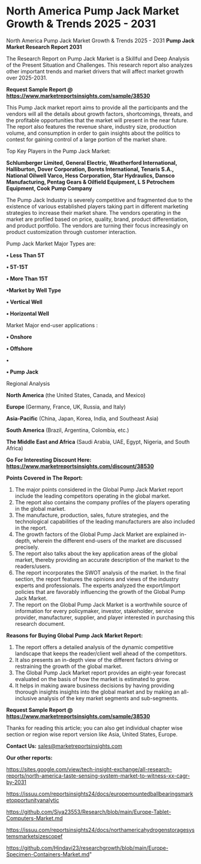 # North America Pump Jack Market Growth & Trends 2025 - 2031
 North America Pump Jack Market Growth & Trends 2025 - 2031
<strong>Pump Jack Market Research Report 2031</strong>

The Research Report on Pump Jack Market is a Skillful and Deep Analysis of the Present Situation and Challenges. This research report also analyzes other important trends and market drivers that will affect market growth over 2025-2031.

<strong>Request Sample Report @ <a href=https://www.marketreportsinsights.com/sample/38530>https://www.marketreportsinsights.com/sample/38530</a></strong>

This Pump Jack market report aims to provide all the participants and the vendors will all the details about growth factors, shortcomings, threats, and the profitable opportunities that the market will present in the near future. The report also features the revenue share, industry size, production volume, and consumption in order to gain insights about the politics to contest for gaining control of a large portion of the market share.

Top Key Players in the Pump Jack Market:

<strong>Schlumberger Limited, General Electric, Weatherford International, Halliburton, Dover Corporation, Borets International, Tenaris S.A., National Oilwell Varco, Hess Corporation, Star Hydraulics, Dansco Manufacturing, Pentag Gears & Oilfield Equipment, L S Petrochem Equipment, Cook Pump Company</strong>

The Pump Jack Industry is severely competitive and fragmented due to the existence of various established players taking part in different marketing strategies to increase their market share. The vendors operating in the market are profiled based on price, quality, brand, product differentiation, and product portfolio. The vendors are turning their focus increasingly on product customization through customer interaction.

Pump Jack Market Major Types are:

<strong>•  Less Than 5T

•  5T-15T

•  More Than 15T

•Market by Well Type

•  Vertical Well

•  Horizontal Well</strong>

Market Major end-user applications :

<strong>•  Onshore

•  Offshore

•  

•  Pump Jack</strong>

Regional Analysis

</u><strong><b>North America</b></strong> (the United States, Canada, and Mexico)

<strong><b>Europe </b></strong>(Germany, France, UK, Russia, and Italy)

<strong><b>Asia-Pacific</b></strong> (China, Japan, Korea, India, and Southeast Asia)

<strong><b>South America</b></strong> (Brazil, Argentina, Colombia, etc.)

<strong><b>The Middle East and Africa</b></strong> (Saudi Arabia, UAE, Egypt, Nigeria, and South Africa)

<strong>Go For Interesting Discount Here: <a href=https://www.marketreportsinsights.com/discount/38530>https://www.marketreportsinsights.com/discount/38530</a></strong>

<strong>Points Covered in The Report:</strong>
<ol>
  <li>The major points considered in the Global Pump Jack Market report include the leading competitors operating in the global market.</li>
  <li>The report also contains the company profiles of the players operating in the global market.</li>
  <li>The manufacture, production, sales, future strategies, and the technological capabilities of the leading manufacturers are also included in the report.</li>
  <li>The growth factors of the Global Pump Jack Market are explained in-depth, wherein the different end-users of the market are discussed precisely.</li>
  <li>The report also talks about the key application areas of the global market, thereby providing an accurate description of the market to the readers/users.</li>
  <li>The report incorporates the SWOT analysis of the market. In the final section, the report features the opinions and views of the industry experts and professionals. The experts analyzed the export/import policies that are favorably influencing the growth of the Global Pump Jack Market.</li>
  <li>The report on the Global Pump Jack Market is a worthwhile source of information for every policymaker, investor, stakeholder, service provider, manufacturer, supplier, and player interested in purchasing this research document.</li>
</ol>
<strong>Reasons for Buying Global Pump Jack Market Report:</strong>

<ol>
  <li>The report offers a detailed analysis of the dynamic competitive landscape that keeps the reader/client well ahead of the competitors.</li>
  <li>It also presents an in-depth view of the different factors driving or restraining the growth of the global market.</li>
  <li>The Global Pump Jack Market report provides an eight-year forecast evaluated on the basis of how the market is estimated to grow.</li>
  <li>It helps in making aware business decisions by having providing thorough insights insights into the global market and by making an all-inclusive analysis of the key market segments and sub-segments.</li>
</ol>
<strong>Request Sample Report @ <a href=https://www.marketreportsinsights.com/sample/38530>https://www.marketreportsinsights.com/sample/38530</a></strong>


Thanks for reading this article; you can also get individual chapter wise section or region wise report version like Asia, United States, Europe.

<strong>Contact Us:</strong>
sales@marketreportsinsights.com

<strong>Our other reports:</strong>

<a href=https://sites.google.com/view/tech-insight-exchange/all-research-reports/north-america-taste-sensing-system-market-to-witness-xx-cagr-by-2031>https://sites.google.com/view/tech-insight-exchange/all-research-reports/north-america-taste-sensing-system-market-to-witness-xx-cagr-by-2031</a>

<a href=https://issuu.com/reportsinsights24/docs/europemountedballbearingsmarketopportunityanalytic>https://issuu.com/reportsinsights24/docs/europemountedballbearingsmarketopportunityanalytic</a>

<a href=https://github.com/Siya23553/Research/blob/main/Europe-Tablet-Computers-Market.md>https://github.com/Siya23553/Research/blob/main/Europe-Tablet-Computers-Market.md</a>

<a href=https://issuu.com/reportsinsights24/docs/northamericahydrogenstoragesystemsmarketsizescopef>https://issuu.com/reportsinsights24/docs/northamericahydrogenstoragesystemsmarketsizescopef</a>

<a href=https://github.com/Hindavi23/researchgrowth/blob/main/Europe-Specimen-Containers-Market.md>https://github.com/Hindavi23/researchgrowth/blob/main/Europe-Specimen-Containers-Market.md</a>"
